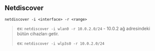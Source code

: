 ## Netdiscover

`netdiscover -i <interface> -r <range>` 

> ex: `netdiscover -i wlan0 -r 10.0.2.0/24` - 10.0.2 ağ adresindeki bütün cihazları getir.
>
> ex: `netdiscover -i wlp3s0 -r 10.0.2.0/24`

